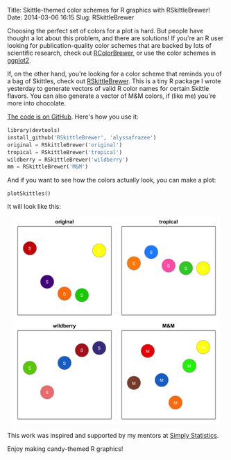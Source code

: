 Title: Skittle-themed color schemes for R graphics with RSkittleBrewer!
Date: 2014-03-06 16:15
Slug: RSkittleBrewer

Choosing the perfect set of colors for a plot is hard.  But people have thought a lot about this problem, and there are solutions!  If you're an R user looking for publication-quality color schemes that are backed by lots of scientific research, check out [RColorBrewer](http://cran.r-project.org/web/packages/RColorBrewer/index.html), or use the color schemes in [ggplot2](http://ggplot2.org/). 

If, on the other hand, you're looking for a color scheme that reminds you of a bag of Skittles, check out [RSkittleBrewer](https://github.com/alyssafrazee/RSkittleBrewer). This is a tiny R package I wrote yesterday to generate vectors of valid R color names for certain Skittle flavors. You can also generate a vector of M&M colors, if (like me) you're more into chocolate.

[The code is on GitHub](https://github.com/alyssafrazee/RSkittleBrewer). Here's how you use it:
```python
library(devtools)
install_github('RSkittleBrewer', 'alyssafrazee')
original = RSkittleBrewer('original')
tropical = RSkittleBrewer('tropical')
wildberry = RSkittleBrewer('wildberry')
mm = RSkittleBrewer('M&M')
```

And if you want to see how the colors actually look, you can make a plot:

```
plotSkittles()
```

It will look like this:

<p align="center">
  <img src="static/images/skittles.png" alt="Image"/>
</p> 

This work was inspired and supported by my mentors at [Simply Statistics](http://simplystatistics.org/).

Enjoy making candy-themed R graphics!



